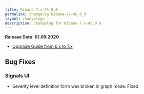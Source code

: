 ```yaml
---
title: Kibana 7.x-45.0.0
permalink: changelog-kibana-7x-45_0_0
layout: changelogs
description: Changelog for Kibana 7.x-45.0.0
---
```

<!--- Copyright 2020 floragunn GmbH -->

**Release Date: 01.09.2020**

* [Upgrade Guide from 6.x to 7.x](sg-upgrade-6-7)

## Bug Fixes



### Signals UI

* Severity level definition form was broken in graph mode. Fixed.
<p />


